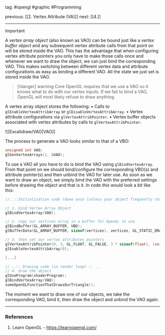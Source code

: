 tag: #opengl #graphic #Programming 

previous: [[2. Vertex Attribute (VA)]]
next: [[4.]]

---
> [!important]
> A *vertex array object* (also known as VAO) can be bound just like a *vertex buffer object* and any subsequent vertex attribute calls from that point on will be stored inside the VAO. This has the advantage that when configuring vertex attribute pointers you only have to make those calls once and whenever we want to draw the object, we can just bind the corresponding VAO. This makes switching between different vertex data and attribute configurations as easy as binding a different VAO. All the state we just set is stored inside the VAO.

> [!danger] warning
> Core OpenGL requires that we use a VAO so it knows what to do with our vertex inputs. If we fail to bind a VAO, OpenGL will most likely refuse to draw anything.

A vertex array object stores the following:
• Calls to `glEnableVertexAttribArray` or `glDisableVertexAttribArray`.
• Vertex attribute configurations via `glVertexAttribPointer`.
• Vertex buffer objects associated with vertex attributes by calls to `glVertexAttribPointer`.

![[Excalidraw/VAO|VAO]]

The process to generate a VAO looks similar to that of a VBO:

```cpp
unsigned int VAO;
glGenVertexArrays(1, &VAO);
```

To use a VAO all you have to do is bind the VAO using `glBindVertexArray`. From that point on we should bind/configure the corresponding VBO(s) and attribute pointer(s) and then unbind the VAO for later use. As soon as we want to draw an object, we simply bind the VAO with the preferred settings before drawing the object and that is it. In code this would look a bit like this:

```cpp
//..::Initialization code (done once (unless your object frequently changes))::..

// 1. bind Vertex Array Object
glBindVertexArray(VAO);

// 2. copy our vertices array in a buffer for OpenGL to use
glBindBuffer(GL_ARRAY_BUFFER, VBO);
glBufferData(GL_ARRAY_BUFFER, sizeof(vertices), vertices, GL_STATIC_DRAW);

// 3. then set our vertex attributes pointers
glVertexAttribPointer(0, 3, GL_FLOAT, GL_FALSE, 3 * sizeof(float), (void*)0);
glEnableVertexAttribArray(0);

[...]

// ..:: Drawing code (in render loop) :: ..
// 4. draw the object
glUseProgram(shaderProgram);
glBindVertexArray(VAO);
someOpenGLFunctionThatDrawsOurTriangle();
```

The moment we want to draw one of our objects, we take the corresponding VAO, bind it, then draw the object and unbind the VAO again.

---
### References
1. Learn OpenGL - https://learnopengl.com/